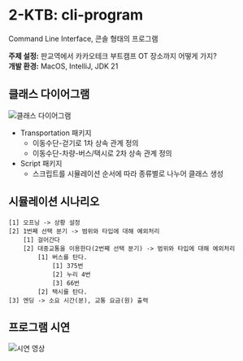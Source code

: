 # 2-KTB: cli-program
Command Line Interface, 콘솔 형태의 프로그램

**주제 설정:** 판교역에서 카카오테크 부트캠프 OT 장소까지 어떻게 가지?<br/>
**개발 환경:** MacOS, IntelliJ, JDK 21


## 클래스 다이어그램
![클래스 다이어그램](https://github.com/user-attachments/assets/f6797a77-64a8-4599-88bd-a5f08d03131d)
- Transportation 패키지
  - 이동수단-걷기로 1차 상속 관계 정의
  - 이동수단-차량-버스/택시로 2차 상속 관계 정의
- Script 패키지
  - 스크립트를 시뮬레이션 순서에 따라 종류별로 나누어 클래스 생성


## 시뮬레이션 시나리오
````
[1] 오프닝 -> 상황 설정
[2] 1번째 선택 분기 -> 범위와 타입에 대해 예외처리
    [1] 걸어간다
    [2] 대중교통을 이용한다(2번째 선택 분기) -> 범위와 타입에 대해 예외처리
        [1] 버스를 탄다.
            [1] 375번
            [2] 누리 4번
            [3] 66번
        [2] 택시를 탄다.
[3] 엔딩 -> 소요 시간(분), 교통 요금(원) 출력
````


## 프로그램 시연
![시연 영상](https://github.com/user-attachments/assets/687cb84b-8de0-45aa-b14e-ab00bd094ea7)
